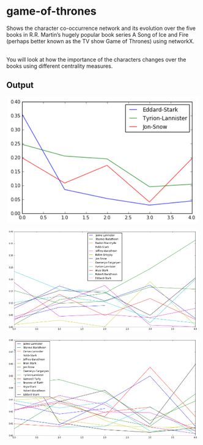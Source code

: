# game-of-thrones
Shows the character co-occurrence network and its evolution over the five books in R.R. Martin’s hugely popular book series A Song of Ice and Fire (perhaps better known as the TV show Game of Thrones) using networkX.

<br />
You will look at how the importance of the characters changes over the books using different centrality measures.


## Output 

<p align="center">
  <a href="" rel="noopener">
 <img width=500px src="output_13.png"></a>
</p>

<p align="center">
  <a href="" rel="noopener">
 <img width=500px src="output_16.png"></a>
</p>

<p align="center">
  <a href="" rel="noopener">
 <img width=500px src="output_19.png"></a>
</p>

